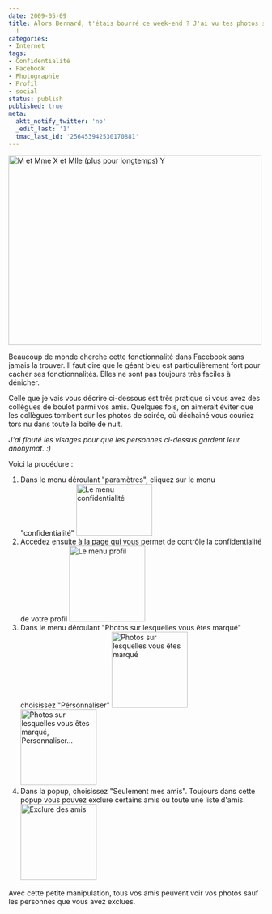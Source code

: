```yaml
---
date: 2009-05-09
title: Alors Bernard, t'étais bourré ce week-end ? J'ai vu tes photos sur Facebook
  !
categories:
- Internet
tags:
- Confidentialité
- Facebook
- Photographie
- Profil
- social
status: publish
published: true
meta:
  aktt_notify_twitter: 'no'
  _edit_last: '1'
  tmac_last_id: '256453942530170881'
---
```

<img class="alignnone size-full wp-image-1182" title="M et Mme X et Mlle (plus pour longtemps) Y" src="https://dlgjp9x71cipk.cloudfront.net/2009/05/sante.png" alt="M et Mme X et Mlle (plus pour longtemps) Y" width="500" height="375" />

Beaucoup de monde cherche cette fonctionnalité dans Facebook sans jamais la trouver. Il faut dire que le géant bleu est particulièrement fort pour cacher ses fonctionnalités. Elles ne sont pas toujours très faciles à dénicher.

Celle que je vais vous décrire ci-dessous est très pratique si vous avez des collègues de boulot parmi vos amis. Quelques fois, on aimerait éviter que les collègues tombent sur les photos de soirée, où déchainé vous couriez tors nu dans toute la boite de nuit.

<em>J'ai flouté les visages pour que les personnes ci-dessus gardent leur anonymat. :)</em>

<!--more-->

Voici la procédure :
<ol>
	<li>Dans le menu déroulant "paramètres", cliquez sur le menu "confidentialité"
<a href="https://dlgjp9x71cipk.cloudfront.net/2009/05/facebook1.png"><img class="alignnone size-thumbnail wp-image-1173" title="Le menu confidentialité" src="https://dlgjp9x71cipk.cloudfront.net/2009/05/facebook1-150x102.png" alt="Le menu confidentialité" width="150" height="102" /></a></li>
	<li>Accédez ensuite à la page qui vous permet de contrôle la confidentialité de votre profil
<a href="https://dlgjp9x71cipk.cloudfront.net/2009/05/facebook2.png"><img class="alignnone size-thumbnail wp-image-1174" title="Le menu profil" src="https://dlgjp9x71cipk.cloudfront.net/2009/05/facebook2-150x150.png" alt="Le menu profil" width="150" height="150" /></a></li>
	<li>Dans le menu déroulant "Photos sur lesquelles vous êtes marqué" choisissez "Pérsonnaliser"
<a href="https://dlgjp9x71cipk.cloudfront.net/2009/05/facebook3.png"><img class="alignnone size-thumbnail wp-image-1175" title="Photos sur lesquelles vous êtes marqué" src="https://dlgjp9x71cipk.cloudfront.net/2009/05/facebook3-150x150.png" alt="Photos sur lesquelles vous êtes marqué" width="150" height="150" /></a> <a href="https://dlgjp9x71cipk.cloudfront.net/2009/05/facebook4.png"><img class="alignnone size-thumbnail wp-image-1176" title="Photos sur lesquelles vous êtes marqué, Personnaliser..." src="https://dlgjp9x71cipk.cloudfront.net/2009/05/facebook4-150x150.png" alt="Photos sur lesquelles vous êtes marqué, Personnaliser..." width="150" height="150" /></a></li>
	<li>Dans la popup, choisissez "Seulement mes amis". Toujours dans cette popup vous pouvez exclure certains amis ou toute une liste d'amis.
<a href="https://dlgjp9x71cipk.cloudfront.net/2009/05/facebook5.png"><img class="alignnone size-thumbnail wp-image-1177" title="Exclure des amis" src="https://dlgjp9x71cipk.cloudfront.net/2009/05/facebook5-150x150.png" alt="Exclure des amis" width="150" height="150" /></a></li>
</ol>
Avec cette petite manipulation, tous vos amis peuvent voir vos photos sauf les personnes que vous avez exclues.
